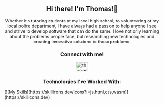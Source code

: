<h2 align="center"> Hi there! I'm Thomas!👋 </h2>

<p align="center">Whether it's tutoring students at my local high school, to volunteering at my local police department, I have always had a passion to help anyone I see and strive to develop software that can do the same. I love not only learning about the problems people face, but researching new technologies and creating innovative solutions to these problems.</p>

<h3 align="center">Connect with me!</h3>
<p align="center">
<a href="https://www.linkedin.com/in/thomas-ly-88559b255/" target="blank"><img align="center" src="https://raw.githubusercontent.com/rahuldkjain/github-profile-readme-generator/master/src/images/icons/Social/linked-in-alt.svg" alt="thomasly" height="30" width="40" /></a>
</p>

<h3 align="center">Technologies I've Worked With:</h3>
[![My Skills](https://skillicons.dev/icons?i=js,html,css,wasm)](https://skillicons.dev)







<!--
**thomasly13/thomasly13** is a ✨ _special_ ✨ repository because its `README.md` (this file) appears on your GitHub profile.

Here are some ideas to get you started:

- 🔭 I’m currently working on ...
- 🌱 I’m currently learning ...
- 👯 I’m looking to collaborate on ...
- 🤔 I’m looking for help with ...
- 💬 Ask me about ...
- 📫 How to reach me: ...
- 😄 Pronouns: ...
- ⚡ Fun fact: ...
-->
